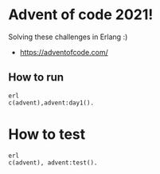 # Advent of code 2021!

Solving these challenges in Erlang :)

- https://adventofcode.com/

## How to run

```
erl
c(advent),advent:day1().
```

# How to test

```
erl
c(advent), advent:test().
```
